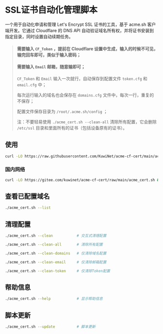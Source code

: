 # SSL证书自动化管理脚本

一个用于自动化申请和管理 Let's Encrypt SSL 证书的工具，基于 acme.sh 客户端开发。它通过 Cloudflare 的 DNS API 自动验证域名所有权，并将证书安装到指定目录，同时设置自动续期任务。

> #### 需要输入 `CF_Token` ，提前在 Cloudflare 设置中生成，输入的时候不可见，输完回车即可，类似于输入密码；
> #### 需要输入 `Email` 邮箱，随意输即可；
> `CF_Token` 和 `Email` 输入一次就行，自动保存到配置文件 `token.cfg` 和 `email.cfg` 中；
> 
> 每次运行输入的域名也会保存在 `domains.cfg` 文件中，每次一行，重复的不保存；
> 
> 配置文件保存目录为 `/root/.acme.sh/config` ；
>
> 注：不要轻易使用 `./acme_cert.sh --clean-all` 清除所有配置，它会删除 `/etc/ssl` 目录和里面所有的证书（包括设备原有的证书）。


## 使用
```bash
curl -LO https://raw.githubusercontent.com/KuwiNet/acme-cf-cert/main/acme_cert.sh && chmod +x acme_cert.sh && ./acme_cert.sh
```
### 国内网络
```bash
curl -LO https://gitee.com/kuwinet/acme-cf-cert/raw/main/acme_cert.sh && chmod +x acme_cert.sh && ./acme_cert.sh
```

## 查看已配置域名
```bash
./acme_cert.sh --list
```

## 清理配置
```bash
./acme_cert.sh --clean           # 交互式清理配置
```
```bash
./acme_cert.sh --clean-all       # 清除所有配置
```
```bash
./acme_cert.sh --clean-domains   # 仅清除域名配置
```
```bash
./acme_cert.sh --clean-email     # 仅清除邮箱配置
```
```bash
./acme_cert.sh --clean-token     # 仅清除Token配置
```

## 帮助信息
```bash
./acme_cert.sh --help            # 显示帮助信息
```

## 脚本更新
```bash
./acme_cert.sh --update          # 脚本更新
```
